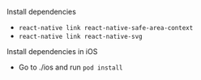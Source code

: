 Install dependencies

* `react-native link react-native-safe-area-context`
* `react-native link react-native-svg`

Install dependencies in iOS

* Go to ./ios and run `pod install`

